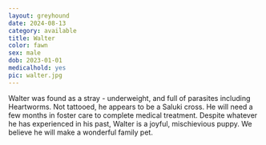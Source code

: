 ```yaml
---
layout: greyhound
date: 2024-08-13
category: available
title: Walter
color: fawn
sex: male
dob: 2023-01-01
medicalhold: yes
pic: walter.jpg
---
```

Walter was found as a stray - underweight, and full of parasites including Heartworms. Not tattooed, he appears to be a Saluki cross. He will need a few months in foster care to complete medical treatment. Despite whatever he has experienced in his past, Walter is a joyful, mischievious puppy. We believe he will make a wonderful family pet. 
